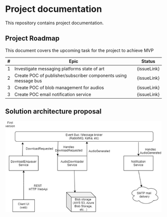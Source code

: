 # Project documentation
This repository contains project documentation.

## Project Roadmap

This document covers the upcoming task for the project to achieve MVP

| #   | Epic                                                            | Status      |
| --- | --------------------------------------------------------------- | ----------- |
| 1   | Investigate messaging platforms state of art                    | {issueLink} |
| 2   | Create POC of publisher/subscriber components using message bus | {issueLink} |
| 3   | Create POC of blob management for audios                        | {issueLink} |
| 3   | Create POC email notification service                           | {issueLink} |

## Solution architecture proposal

![Solution architecture](solutionArchitectureProposal.jpeg)
